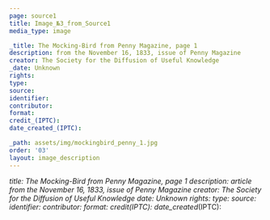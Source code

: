 ```yaml
---
page: source1
title: Image_№3_from_Source1
media_type: image

_title: The Mocking-Bird from Penny Magazine, page 1
description: from the November 16, 1833, issue of Penny Magazine
creator: The Society for the Diffusion of Useful Knowledge
_date: Unknown
rights: 
type: 
source:
identifier:
contributor:
format:
credit_(IPTC):
date_created_(IPTC):

_path: assets/img/mockingbird_penny_1.jpg
order: '03'
layout: image_description
---
```


_title: The Mocking-Bird from Penny Magazine, page 1 
description: article from the November 16, 1833, issue of Penny Magazine
creator: The Society for the Diffusion of Useful Knowledge
_date: Unknown
rights: 
type: 
source:
identifier:
contributor:
format:
credit_(IPTC):
date_created_(IPTC):
